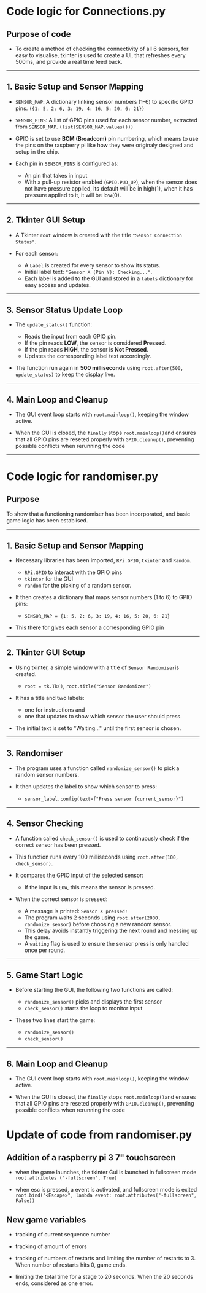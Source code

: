 # Code logic for Connections.py

## Purpose of code
- To create a method of checking the connectivity of all 6 sensors, for easy to visualise, tkinter is used to create a UI, that refreshes every 500ms, and provide a real time feed back.
---

## 1. Basic Setup and Sensor Mapping

- `SENSOR_MAP`: A dictionary linking sensor numbers (1–6) to specific GPIO pins. `({1: 5, 2: 6, 3: 19, 4: 16, 5: 20, 6: 21})`

- `SENSOR_PINS`: A list of GPIO pins used for each sensor number, extracted from `SENSOR_MAP`. `(list(SENSOR_MAP.values()))`

- GPIO is set to use **BCM (Broadcom)** pin numbering, which means to use the pins on the raspberry pi like how they were originaly designed and setup in the chip.

- Each pin in `SENSOR_PINS` is configured as:
  - An pin that takes in input
  - With a pull-up resistor enabled (`GPIO.PUD_UP`), when the sensor does not have pressure applied, its default will be in high(1), when it has pressure applied to it, it will be low(0).

---

## 2. Tkinter GUI Setup

- A Tkinter `root` window is created with the title `"Sensor Connection Status"`.

- For each sensor:
  - A `Label` is created for every sensor to show its status.
  - Initial label text: `"Sensor X (Pin Y): Checking..."`.
  - Each label is added to the GUI and stored in a `labels` dictionary for easy access and updates.

---

## 3. Sensor Status Update Loop

- The `update_status()` function:
  - Reads the input from each GPIO pin.
  - If the pin reads **LOW**, the sensor is considered **Pressed**.
  - If the pin reads **HIGH**, the sensor is **Not Pressed**.
  - Updates the corresponding label text accordingly.

- The function run again in **500 milliseconds** using `root.after(500, update_status)` to keep the display live.

---

## 4. Main Loop and Cleanup

- The GUI event loop starts with `root.mainloop()`, keeping the window active.

- When the GUI is closed, the `finally` stops `root.mainloop()`and ensures that all GPIO pins are reseted properly with `GPIO.cleanup()`, preventing possible conflicts when rerunning the code

---

# Code logic for randomiser.py

## Purpose

To show that a functioning randomiser has been incorporated, and basic game logic has been establised. 

---

## 1. Basic Setup and Sensor Mapping

- Necessary libraries has been imported, `RPi.GPIO`, `tkinter` and `Random`.
  - `RPi.GPIO` to interact with the GPIO pins
  - `tkinter` for the GUI
  - `random` for the picking of a random sensor.

- It then creates a dictionary that maps sensor numbers (1 to 6) to GPIO pins:
  - `SENSOR_MAP = {1: 5, 2: 6, 3: 19, 4: 16, 5: 20, 6: 21}`

- This there for gives each sensor a corresponding GPIO pin

---

## 2. Tkinter GUI Setup

- Using tkinter, a simple window with a title of `Sensor Randomiser`is created.
  - `root = tk.Tk()`, `root.title("Sensor Randomizer")`
- It has a title and two labels: 
  - one for instructions and 
  - one that updates to show which sensor the user should press. 

- The initial text is set to "Waiting..." until the first sensor is chosen.
---

## 3. Randomiser
- The program uses a function called `randomize_sensor()` to pick a random sensor numbers. 

- It then updates the label to show which sensor to press:
  - `sensor_label.config(text=f"Press sensor {current_sensor}")`
---

## 4. Sensor Checking

- A function called `check_sensor()` is used to continuously check if the correct sensor has been pressed.
- This function runs every 100 milliseconds using `root.after(100, check_sensor)`.

- It compares the GPIO input of the selected sensor:
  - If the input is `LOW`, this means the sensor is pressed.

- When the correct sensor is pressed:
  - A message is printed: `Sensor X pressed!`
  - The program waits 2 seconds using `root.after(2000, randomize_sensor)` before choosing a new random sensor.
  - This delay avoids instantly triggering the next round and messing up the game.
  - A `waiting` flag is used to ensure the sensor press is only handled once per round.

---

## 5. Game Start Logic

- Before starting the GUI, the following two functions are called:
  - `randomize_sensor()` picks and displays the first sensor
  - `check_sensor()` starts the loop to monitor input

- These two lines start the game:
  - `randomize_sensor()`
  - `check_sensor()`

---

## 6. Main Loop and Cleanup

- The GUI event loop starts with `root.mainloop()`, keeping the window active.

- When the GUI is closed, the `finally` stops `root.mainloop()`and ensures that all GPIO pins are reseted properly with `GPIO.cleanup()`, preventing possible conflicts when rerunning the code

# Update of code from randomiser.py

## Addition of a raspberry pi 3 7" touchscreen

- when the game launches, the tkinter Gui is launched in fullscreen mode `root.attributes ("-fullscreen", True)`

- when esc is pressed,  a event is activated, and fullscreen mode is exited `root.bind("<Escape>", lambda event: root.attributes("-fullscreen", False))`

## New game variables
- tracking of current sequence number

- tracking of amount of errors

- tracking of numbers of restarts and limiting the number of restarts to 3. When number of restarts hits 0, game ends.

- limiting the total time for a stage to 20 seconds. When the 20 seconds ends, considered as one error. 
